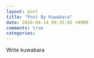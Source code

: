 ```yaml
---
layout: post
title: "Post By Kuwabara"
date: 2016-04-14 09:35:42 +0900
comments: true
categories: 
---
```


Write kuwabara
